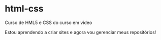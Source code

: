 # html-css
 Curso de HML5 e CSS do curso em vídeo

Estou aprendendo a criar sites e agora vou gerenciar meus repositórios!
